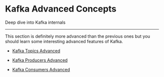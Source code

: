 Kafka Advanced Concepts
=======================

Deep dive into Kafka internals

* * *

This section is definitely more advanced than the previous ones but you should learn some interesting advanced features of Kafka.

*   [Kafka Topics Advanced](/kafka/kafka-topics-advanced/)
    
*   [Kafka Producers Advanced](/kafka/kafka-producers-advanced/)
    
*   [Kafka Consumers Advanced](/kafka/kafka-consumers-advanced/)
